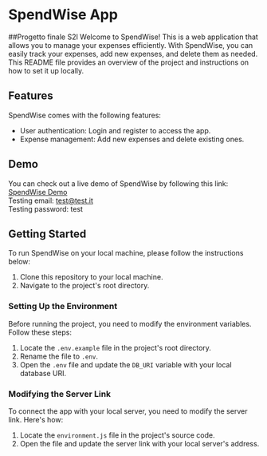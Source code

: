 # SpendWise App
##Progetto finale S2I
Welcome to SpendWise! This is a web application that allows you to manage your expenses efficiently. With SpendWise, you can easily track your expenses, add new expenses, and delete them as needed. This README file provides an overview of the project and instructions on how to set it up locally.

## Features

SpendWise comes with the following features:

- User authentication: Login and register to access the app.
- Expense management: Add new expenses and delete existing ones.

## Demo

You can check out a live demo of SpendWise by following this link: [SpendWise Demo](https://finale-full-stack-s2-i.vercel.app/) <br>
Testing email: test@test.it<br>
Testing password: test

## Getting Started

To run SpendWise on your local machine, please follow the instructions below:

1. Clone this repository to your local machine.
2. Navigate to the project's root directory.

### Setting Up the Environment

Before running the project, you need to modify the environment variables. Follow these steps:

1. Locate the `.env.example` file in the project's root directory.
2. Rename the file to `.env`.
3. Open the `.env` file and update the `DB_URI` variable with your local database URI.

### Modifying the Server Link

To connect the app with your local server, you need to modify the server link. Here's how:

1. Locate the `environment.js` file in the project's source code.
2. Open the file and update the server link with your local server's address.
